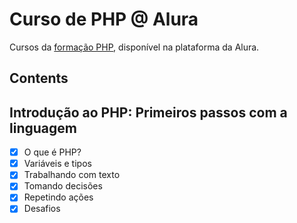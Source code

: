 # Curso de PHP @ Alura

Cursos da [formação PHP](https://cursos.alura.com.br/formacao-desenvolvedor-php), disponível na plataforma da Alura.

## Contents

## Introdução ao PHP: Primeiros passos com a linguagem
- [X] O que é PHP?
- [X] Variáveis e tipos
- [X] Trabalhando com texto
- [X] Tomando decisões
- [X] Repetindo ações
- [X] Desafios
